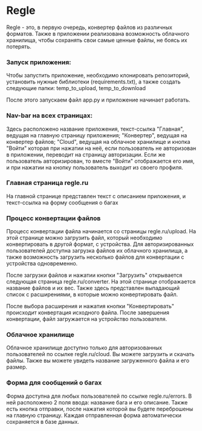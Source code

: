 # Regle
Regle - это, в первую очередь, конвертер файлов из различных форматов. Также в приложении реализована возможность облачного хранилища, чтобы сохранять свои самые ценные файлы, не боясь их потерять.

### Запуск приложения:
Чтобы запустить приложение, необходимо клонировать репозиторий, установить нужные библиотеки (requirements.txt), а также создать следующие папки: temp_to_upload, temp_to_download

После этого запускаем файл app.py и приложение начинает работать.

### Nav-bar на всех страницах:
Здесь расположено название приложения, текст-ссылка "Главная", ведущая на главную страницу приложения; "Конвертер", ведущая на конвертер файлов; "Cloud", ведущая на облачное хранилище и кнопка "Войти" которая при нажатии на неё, если пользователь не авторизован в приложении, переводит на страницу авторизации. Если же пользователь авторизирован, то вместе "Войти" отображается его имя, и при нажатии на кнопку пользователь выходит из своего профиля.

### Главная страница regle.ru
На главной странице представлен текст с описанием приложения, и текст-ссылка на форму сообщения о багах

### Процесс конвертации файлов
Процесс конвертации файла начинается со страницы regle.ru/upload. На этой странице можно загрузить файл, который необходимо конвертировать в другой формат, с устройства. Для авторизированных пользователей доступна загрузка файлов их облачного хранилища, а также возможность загрузить несколько файлов для конвертации с устройства одновременно.

После загрузки файлов и нажатии кнопки "Загрузить" открывается следующая страница regle.ru/converter. На этой странице отображается название файлов и их вес. Также здесь представлен выпадающий список с расширениями, в которые можно конвертировать файл.

После выбора расширения и нажатия кнопки "Конвертировать" происходит конвертация исходного файла. После завершения конвертации, файл загружается на устройство пользователя.

### Облачное хранилище
Облачное хранилище доступно только для авторизованных пользователей по ссылке regle.ru/cloud. Вы можете загрузить и скачать файлы. Также вы можете увидеть название загруженного файла и его размер.

### Форма для сообщений о багах
Форма доступна для любых пользователей по ссылке regle.ru/errors. В ней расположено 2 поля ввода: название бага и его описание. Также есть кнопка отправки, после нажатия которой вы будете переброшены на главную страницу. Каждая отправленная форма автоматически сохраняется в базе данных. 